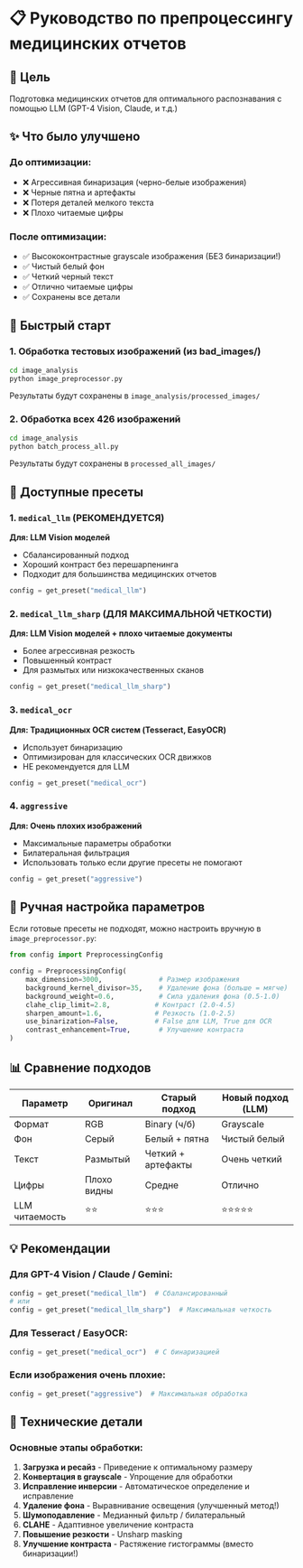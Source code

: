 # 📋 Руководство по препроцессингу медицинских отчетов

## 🎯 Цель
Подготовка медицинских отчетов для оптимального распознавания с помощью LLM (GPT-4 Vision, Claude, и т.д.)

## ✨ Что было улучшено

### До оптимизации:
- ❌ Агрессивная бинаризация (черно-белые изображения)
- ❌ Черные пятна и артефакты
- ❌ Потеря деталей мелкого текста
- ❌ Плохо читаемые цифры

### После оптимизации:
- ✅ Высококонтрастные grayscale изображения (БЕЗ бинаризации!)
- ✅ Чистый белый фон
- ✅ Четкий черный текст
- ✅ Отлично читаемые цифры
- ✅ Сохранены все детали

## 🚀 Быстрый старт

### 1. Обработка тестовых изображений (из bad_images/)

```bash
cd image_analysis
python image_preprocessor.py
```

Результаты будут сохранены в `image_analysis/processed_images/`

### 2. Обработка всех 426 изображений

```bash
cd image_analysis
python batch_process_all.py
```

Результаты будут сохранены в `processed_all_images/`

## 🎨 Доступные пресеты

### 1. `medical_llm` (РЕКОМЕНДУЕТСЯ)
**Для: LLM Vision моделей**
- Сбалансированный подход
- Хороший контраст без перешарпенинга
- Подходит для большинства медицинских отчетов

```python
config = get_preset("medical_llm")
```

### 2. `medical_llm_sharp` (ДЛЯ МАКСИМАЛЬНОЙ ЧЕТКОСТИ)
**Для: LLM Vision моделей + плохо читаемые документы**
- Более агрессивная резкость
- Повышенный контраст
- Для размытых или низкокачественных сканов

```python
config = get_preset("medical_llm_sharp")
```

### 3. `medical_ocr`
**Для: Традиционных OCR систем (Tesseract, EasyOCR)**
- Использует бинаризацию
- Оптимизирован для классических OCR движков
- НЕ рекомендуется для LLM

```python
config = get_preset("medical_ocr")
```

### 4. `aggressive`
**Для: Очень плохих изображений**
- Максимальные параметры обработки
- Билатеральная фильтрация
- Использовать только если другие пресеты не помогают

```python
config = get_preset("aggressive")
```

## 🔧 Ручная настройка параметров

Если готовые пресеты не подходят, можно настроить вручную в `image_preprocessor.py`:

```python
from config import PreprocessingConfig

config = PreprocessingConfig(
    max_dimension=3000,              # Размер изображения
    background_kernel_divisor=35,    # Удаление фона (больше = мягче)
    background_weight=0.6,           # Сила удаления фона (0.5-1.0)
    clahe_clip_limit=2.8,           # Контраст (2.0-4.5)
    sharpen_amount=1.6,             # Резкость (1.0-2.5)
    use_binarization=False,         # False для LLM, True для OCR
    contrast_enhancement=True,       # Улучшение контраста
)
```

## 📊 Сравнение подходов

| Параметр | Оригинал | Старый подход | Новый подход (LLM) |
|----------|----------|---------------|-------------------|
| Формат | RGB | Binary (ч/б) | Grayscale |
| Фон | Серый | Белый + пятна | Чистый белый |
| Текст | Размытый | Четкий + артефакты | Очень четкий |
| Цифры | Плохо видны | Средне | Отлично |
| LLM читаемость | ⭐⭐ | ⭐⭐⭐ | ⭐⭐⭐⭐⭐ |

## 💡 Рекомендации

### Для GPT-4 Vision / Claude / Gemini:
```python
config = get_preset("medical_llm")  # Сбалансированный
# или
config = get_preset("medical_llm_sharp")  # Максимальная четкость
```

### Для Tesseract / EasyOCR:
```python
config = get_preset("medical_ocr")  # С бинаризацией
```

### Если изображения очень плохие:
```python
config = get_preset("aggressive")  # Максимальная обработка
```

## 🔬 Технические детали

### Основные этапы обработки:

1. **Загрузка и ресайз** - Приведение к оптимальному размеру
2. **Конвертация в grayscale** - Упрощение для обработки
3. **Исправление инверсии** - Автоматическое определение и исправление
4. **Удаление фона** - Выравнивание освещения (улучшенный метод!)
5. **Шумоподавление** - Медианный фильтр / билатеральный
6. **CLAHE** - Адаптивное увеличение контраста
7. **Повышение резкости** - Unsharp masking
8. **Улучшение контраста** - Растяжение гистограммы (вместо бинаризации!)


